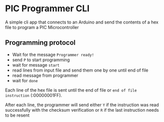 # PIC Programmer CLI

A simple cli app that connects to an Arduino and send the contents of a hex file to program a PIC Microcontroller

## Programming protocol

- Wait for the message `Programmer ready!`
- send `P` to start programming
- wait for message `start`
- read lines from input file and send them one by one until end of file
- read message from programmer
- wait for `done`

Each line of the hex file is sent until the end of file or `end of file instruction` (:00000001FF).

After each line, the programmer will send either `Y` if the instruction was read successfully with the checksum
verification or `R` if the last instruction needs to be resent
